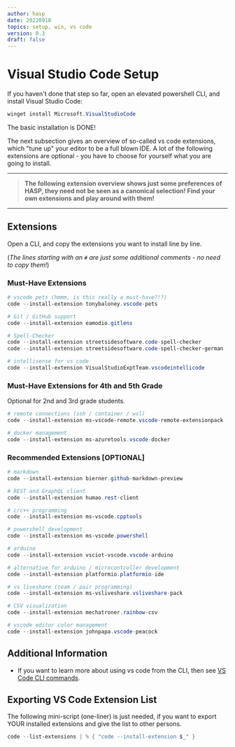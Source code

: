 ```yaml
---
author: hasp
date: 20220918
topics: setup, win, vs code
version: 0.3
draft: false
---
```


# Visual Studio Code Setup

If you haven't done that step so far, open an elevated powershell CLI, and install Visual Studio Code:

```powershell
winget install Microsoft.VisualStudioCode
```

The basic installation is DONE!

The next subsection gives an overview of so-called vs code extensions, which "tune up" your editor to be a full blown IDE. A lot of the following extensions are optional - you have to choose for yourself what you are going to install.

---

> **The following extension overview shows just some preferences of HASP, they need not be seen as a canonical selection! Find your own extensions and play around with them!**

---

## Extensions

Open a CLI, and copy the extensions you want to install line by line.

(*The lines starting with an `#` are just some additional comments - no need to copy them!*)

### Must-Have Extensions

```powershell
# vscode pets (hmmm, is this really a must-have?!?)
code --install-extension tonybaloney.vscode-pets

# Git / GitHub support
code --install-extension eamodio.gitlens

# Spell-Checker
code --install-extension streetsidesoftware.code-spell-checker
code --install-extension streetsidesoftware.code-spell-checker-german

# intellisense for vs code
code --install-extension VisualStudioExptTeam.vscodeintellicode
```

### Must-Have Extensions for 4th and 5th Grade

Optional for 2nd and 3rd grade students.

```powershell
# remote connections (ssh / container / wsl)
code --install-extension ms-vscode-remote.vscode-remote-extensionpack

# docker management
code --install-extension ms-azuretools.vscode-docker
```

### Recommended Extensions [OPTIONAL]

```powershell
# markdown
code --install-extension bierner.github-markdown-preview

# REST and GraphQL client
code --install-extension humao.rest-client

# c/c++ programming
code --install-extension ms-vscode.cpptools

# powershell development
code --install-extension ms-vscode.powershell

# arduino
code --install-extension vsciot-vscode.vscode-arduino

# alternative for arduino / microcontroller development
code --install-extension platformio.platformio-ide

# vs liveshare (team / pair programming)
code --install-extension ms-vsliveshare.vsliveshare-pack

# CSV visualization
code --install-extension mechatroner.rainbow-csv

# vscode editor color management
code --install-extension johnpapa.vscode-peacock
```

## Additional Information

- If you want to learn more about using vs code from the CLI, then see [VS Code CLI commands](https://code.visualstudio.com/docs/editor/command-line).

## Exporting VS Code Extension List

The following mini-script (one-liner) is just needed, if you want to export YOUR installed extensions and give the list to other persons.

```powershell
code --list-extensions | % { "code --install-extension $_" }
```
